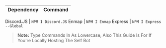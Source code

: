 Dependency | Command 
----- | -----


Discord.JS | `NPM I Discord.JS`
Enmap | `NPM I Enmap`
Express | `NPM I Express --Global`

> **Note:** Type Commands In As Lowercase, Also This Guide Is For If You're Locally Hosting The Self Bot


